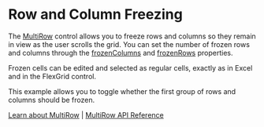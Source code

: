 Row and Column Freezing
=======================

The [MultiRow](https://www.grapecity.com/wijmo/api/classes/wijmo_grid_multirow.multirow.html) control allows you to freeze rows and columns so they
remain in view as the user scrolls the grid. You can set the number of frozen rows and columns through the [frozenColumns](https://www.grapecity.com/wijmo/api/classes/wijmo_grid_multirow.multirow.html#frozencolumns) and [frozenRows](https://www.grapecity.com/wijmo/api/classes/wijmo_grid_multirow.multirow.html#frozenrows) properties.

Frozen cells can be edited and selected as regular cells, exactly as in
Excel and in the FlexGrid control.

This example allows you to toggle whether the first group of rows and 
columns should be frozen.

[Learn about MultiRow](https://www.grapecity.com/wijmo-multirow) | [MultiRow API Reference](https://www.grapecity.com/wijmo/api/classes/wijmo_grid_multirow.multirow.html)